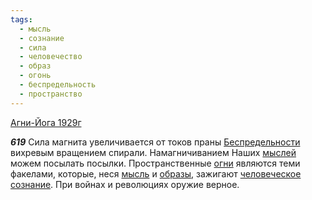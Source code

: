 ```yaml
---
tags:
  - мысль
  - сознание
  - сила
  - человечество
  - образ
  - огонь
  - беспредельность
  - пространство
---
```


[Агни-Йога 1929г](/agni/1929)

___619___
Сила магнита увеличивается от токов праны [Беспредельности](/tag/#беспредельность) вихревым вращением спирали. Намагничиванием Наших [мыслей](/tag/#[мысль](/tag/#мысль)) можем посылать посылки. Пространственные [огни](/tag/#огонь) являются теми факелами, которые, неся [мысль](/tag/#мысль) и [образы](/tag/#образ), зажигают [человеческое](/tag/#человечество) [сознание](/tag/#сознание). При войнах и революциях оружие верное.